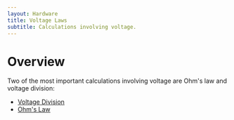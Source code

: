 ```yaml
---
layout: Hardware
title: Voltage Laws
subtitle: Calculations involving voltage.
---
```


# Overview

Two of the most important calculations involving voltage are Ohm's law and voltage division:

* [Voltage Division](Division)
* [Ohm's Law](Ohms_Law)